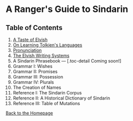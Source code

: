 # A Ranger's Guide to Sindarin

## Table of Contents

1. [A Taste of Elvish](./sindarin/a-taste-of-elvish.html)
2. [On Learning Tolkien's Languages](./sindarin/learning.html)
3. [Pronunciation](./sindarin/pronunciation.html)
4. [The Elvish Writing Systems](./sindarin/writing.html)
5. A Sindarin Phrasebook — [.toc-detail Coming soon!]
6. Grammar I: Wishes
9. Grammar II: Promises
7. Grammar III: Possession
8. Grammar IV: Plurals
10. The Creation of Names
11. Reference I: The Sindarin Corpus
12. Reference II: A Historical Dictionary of Sindarin
13. Reference III: Table of Mutations

<div class="nav-links">
<p><a href="./index.html">Back to the Homepage</a></p>
</div>

